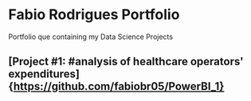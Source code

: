 # Fabio Rodrigues Portfolio
Portfolio que containing my Data Science Projects

## [Project #1: #analysis of healthcare operators' expenditures]{https://github.com/fabiobr05/PowerBI_1}
